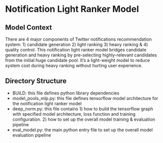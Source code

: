 # Notification Light Ranker Model

## Model Context
There are 4 major components of Twitter notifications recommendation system: 1) candidate generation 2) light ranking 3) heavy ranking & 4) quality control. This notification light ranker model bridges candidate generation and heavy ranking by pre-selecting highly-relevant candidates from the initial huge candidate pool. It’s a light-weight model to reduce system cost during heavy ranking without hurting user experience.

## Directory Structure
- BUILD: this file defines python library dependencies
- model_pools_mlp.py: this file defines tensorflow model architecture for the notification light ranker model
- deep_norm.py: this file contains 1) how to build the tensorflow graph with specified model architecture, loss function and training configuration. 2) how to set up the overall model training & evaluation pipeline
- eval_model.py: the main python entry file to set up the overall model evaluation pipeline




